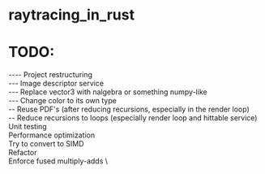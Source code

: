 # raytracing_in_rust

# TODO:
---- Project restructuring \
--- Image descriptor service \
--- Replace vector3 with nalgebra or something numpy-like \
--- Change color to its own type \
-- Reuse PDF's (after reducing recursions, especially in the render loop) \
-- Reduce recursions to loops (especially render loop and hittable service) \
Unit testing \
Performance optimization \
Try to convert to SIMD \
Refactor \
Enforce fused multiply-adds \